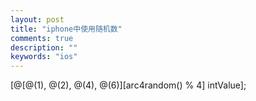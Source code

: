 ```yaml
---
layout: post
title: "iphone中使用随机数"
comments: true
description: ""
keywords: "ios"
---
```




[@[@(1), @(2), @(4), @(6)][arc4random() % 4] intValue];
